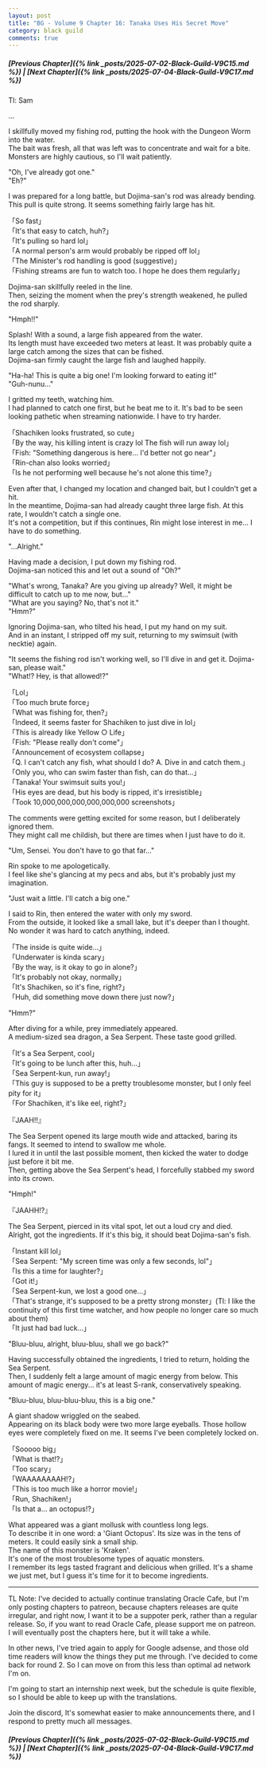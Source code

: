 ```yaml
---
layout: post
title: "BG - Volume 9 Chapter 16: Tanaka Uses His Secret Move"
category: black guild
comments: true
---
```


##### [Previous Chapter]({% link _posts/2025-07-02-Black-Guild-V9C15.md %})  \| [Next Chapter]({% link _posts/2025-07-04-Black-Guild-V9C17.md %})






Tl: Sam


…



I skillfully moved my fishing rod, putting the hook with the Dungeon Worm into the water.        
The bait was fresh, all that was left was to concentrate and wait for a bite.        
Monsters are highly cautious, so I'll wait patiently.

"Oh, I've already got one."         
"Eh?"

I was prepared for a long battle, but Dojima-san's rod was already bending.          
This pull is quite strong. It seems something fairly large has hit.

「So fast」        
「It's that easy to catch, huh?」       
「It's pulling so hard lol」         
「A normal person's arm would probably <!--more-->be ripped off lol」         
「The Minister's rod handling is good (suggestive)」          
「Fishing streams are fun to watch too. I hope he does them regularly」

Dojima-san skillfully reeled in the line.           
Then, seizing the moment when the prey's strength weakened, he pulled the rod sharply.

"Hmph!!"

Splash! With a sound, a large fish appeared from the water.          
Its length must have exceeded two meters at least. It was probably quite a large catch among the sizes that can be fished.          
Dojima-san firmly caught the large fish and laughed happily.

"Ha-ha! This is quite a big one! I'm looking forward to eating it!"         
"Guh-nunu..."

I gritted my teeth, watching him.          
I had planned to catch one first, but he beat me to it. It's bad to be seen looking pathetic when streaming nationwide. I have to try harder.

「Shachiken looks frustrated, so cute」        
「By the way, his killing intent is crazy lol The fish will run away lol」        
「Fish: "Something dangerous is here... I'd better not go near"」       
「Rin-chan also looks worried」        
「Is he not performing well because he's not alone this time?」

Even after that, I changed my location and changed bait, but I couldn't get a hit.            
In the meantime, Dojima-san had already caught three large fish. At this rate, I wouldn't catch a single one.          
It's not a competition, but if this continues, Rin might lose interest in me... I have to do something.

"...Alright."

Having made a decision, I put down my fishing rod.            
Dojima-san noticed this and let out a sound of "Oh?"

"What's wrong, Tanaka? Are you giving up already? Well, it might be difficult to catch up to me now, but..."         
"What are you saying? No, that's not it."          
"Hmm?"

Ignoring Dojima-san, who tilted his head, I put my hand on my suit.          
And in an instant, I stripped off my suit, returning to my swimsuit (with necktie) again.

"It seems the fishing rod isn't working well, so I'll dive in and get it. Dojima-san, please wait."         
"What!? Hey, is that allowed!?"  

「Lol」        
「Too much brute force」       
「What was fishing for, then?」        
「Indeed, it seems faster for Shachiken to just dive in lol」         
「This is already like Yellow ○ Life」         
「Fish: "Please really don't come"」         
「Announcement of ecosystem collapse」           
「Q. I can't catch any fish, what should I do? A. Dive in and catch them.」         
「Only you, who can swim faster than fish, can do that...」          
「Tanaka! Your swimsuit suits you!」        
「His eyes are dead, but his body is ripped, it's irresistible」            
「Took 10,000,000,000,000,000,000 screenshots」

The comments were getting excited for some reason, but I deliberately ignored them.            
They might call me childish, but there are times when I just have to do it.

"Um, Sensei. You don't have to go that far..."

Rin spoke to me apologetically.           
I feel like she's glancing at my pecs and abs, but it's probably just my imagination.

<div data-nat="424166"></div>

"Just wait a little. I'll catch a big one."

I said to Rin, then entered the water with only my sword.           
From the outside, it looked like a small lake, but it's deeper than I thought. No wonder it was hard to catch anything, indeed.

「The inside is quite wide...」          
「Underwater is kinda scary」        
「By the way, is it okay to go in alone?」        
「It's probably not okay, normally」        
「It's Shachiken, so it's fine, right?」        
「Huh, did something move down there just now?」

"Hmm?"

After diving for a while, prey immediately appeared.          
A medium-sized sea dragon, a Sea Serpent. These taste good grilled.

「It's a Sea Serpent, cool」         
「It's going to be lunch after this, huh...」       
「Sea Serpent-kun, run away!」        
「This guy is supposed to be a pretty troublesome monster, but I only feel pity for it」          
「For Shachiken, it's like eel, right?」

『JAAH!!』

The Sea Serpent opened its large mouth wide and attacked, baring its fangs. It seemed to intend to swallow me whole.         
I lured it in until the last possible moment, then kicked the water to dodge just before it bit me.           
Then, getting above the Sea Serpent's head, I forcefully stabbed my sword into its crown.

"Hmph!"

『JAAHH!?』

The Sea Serpent, pierced in its vital spot, let out a loud cry and died.           
Alright, got the ingredients. If it's this big, it should beat Dojima-san's fish.

「Instant kill lol」        
「Sea Serpent: "My screen time was only a few seconds, lol"」       
「Is this a time for laughter?」       
「Got it!」       
「Sea Serpent-kun, we lost a good one...」        
「That's strange, it's supposed to be a pretty strong monster」(Tl: I like the continuity of this first time watcher, and how people no longer care so much about them)       
「It just had bad luck...」

"Bluu-bluu, alright, bluu-bluu, shall we go back?"

Having successfully obtained the ingredients, I tried to return, holding the Sea Serpent.            
Then, I suddenly felt a large amount of magic energy from below. This amount of magic energy... it's at least S-rank, conservatively speaking.

"Bluu-bluu, bluu-bluu-bluu, this is a big one."

A giant shadow wriggled on the seabed.             
Appearing on its black body were two more large eyeballs. Those hollow eyes were completely fixed on me. It seems I've been completely locked on.

「Sooooo big」          
「What is that!?」        
「Too scary」        
「WAAAAAAAAH!?」         
「This is too much like a horror movie!」       
「Run, Shachiken!」       
「Is that a... an octopus!?」       

What appeared was a giant mollusk with countless long legs.             
To describe it in one word: a 'Giant Octopus'. Its size was in the tens of meters. It could easily sink a small ship.        
The name of this monster is 'Kraken'.         
It's one of the most troublesome types of aquatic monsters.            
I remember its legs tasted fragrant and delicious when grilled. It's a shame we just met, but I guess it's time for it to become ingredients.




----------------

TL Note: I've decided to actually continue translating Oracle Cafe, but I'm only posting chapters to patreon, because chapters releases are quite irregular, and right now, I want it to be a suppoter perk, rather than a regular release. So, if you want to read Oracle Cafe, please support me on patreon. I will eventually post the chapters here, but it will take a while. 

In other news, I've tried again to apply for Google adsense, and those old time readers will know the things they put me through. I've decided to come back for round 2. So I can move on from this less than optimal ad network I'm on.

I'm going to start an internship next week, but the schedule is quite flexible, so I should be able to keep up with the translations.

Join the discord, It's somewhat easier to make announcements there, and I respond to pretty much all messages.






##### [Previous Chapter]({% link _posts/2025-07-02-Black-Guild-V9C15.md %}) \| [Next Chapter]({% link _posts/2025-07-04-Black-Guild-V9C17.md %})